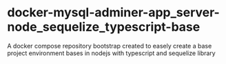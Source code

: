 # docker-mysql-adminer-app_server-node_sequelize_typescript-base
A docker compose repository bootstrap created to easely create a base project environment bases in nodejs with typescript and sequelize library
